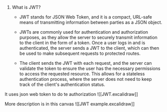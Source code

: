 1. What is JWT?
	- JWT stands for JSON Web Token, and it is a compact, URL-safe means of transmitting information between parties as a JSON object.

	- JWTs are commonly used for authentication and authorization purposes, as they allow the server to securely transmit information to the client in the form of a token. Once a user logs in and is authenticated, the server sends a JWT to the client, which can then be used to make subsequent requests to protected routes. 

	- The client sends the JWT with each request, and the server can validate the token to ensure the user has the necessary permissions to access the requested resource. This allows for a stateless authentication process, where the server does not need to keep track of the client's authentication status.

It uses json web token to do te authorization
![[JWT.excalidraw]]

 More description is in this canvas
![[JWT example.excalidraw]]

